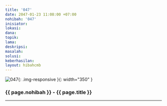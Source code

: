 ```yaml
---
title: '047'
date: 2047-01-23 11:08:00 +07:00
nohibah: '047'
inisiator: 
lokasi: 
dana: 
topik: 
lama: 
deskripsi: 
masalah: 
solusi: 
keberhasilan: 
layout: hibahcmb
---
```


![047](/static/img/hibahcmb/047.png){: .img-responsive }{: width="350" }

### {{ page.nohibah }} - {{ page.title }}

---
